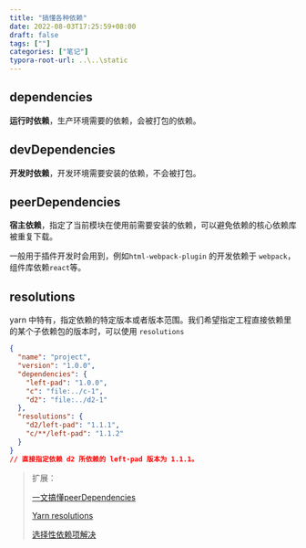 ```yaml
---
title: "搞懂各种依赖"
date: 2022-08-03T17:25:59+08:00
draft: false
tags: [""]
categories: ["笔记"]
typora-root-url: ..\..\static
---
```


## dependencies

**运行时依赖**，生产环境需要的依赖，会被打包的依赖。

## devDependencies

**开发时依赖**，开发环境需要安装的依赖，不会被打包。

## peerDependencies

**宿主依赖**，指定了当前模块在使用前需要安装的依赖，可以避免依赖的核心依赖库被重复下载。

一般用于插件开发时会用到，例如`html-webpack-plugin` 的开发依赖于 `webpack`，组件库依赖`react`等。

## resolutions

yarn 中特有，指定依赖的特定版本或者版本范围。我们希望指定工程直接依赖里的某个子依赖包的版本时，可以使用 `resolutions`

```json
{
  "name": "project",
  "version": "1.0.0",
  "dependencies": {
    "left-pad": "1.0.0",
    "c": "file:../c-1",
    "d2": "file:../d2-1"
  },
  "resolutions": {
    "d2/left-pad": "1.1.1",
    "c/**/left-pad": "1.1.2"
  }
}
// 直接指定依赖 d2 所依赖的 left-pad 版本为 1.1.1。
```



>扩展：
>
>[一文搞懂peerDependencies](https://segmentfault.com/a/1190000022435060)
>
> [Yarn resolutions](https://soonwang.cn/2021/08/01/yarn-resolutions/)
>
>[选择性依赖项解决](https://chore-update--yarnpkg.netlify.app/zh-Hans/docs/selective-version-resolutions)
